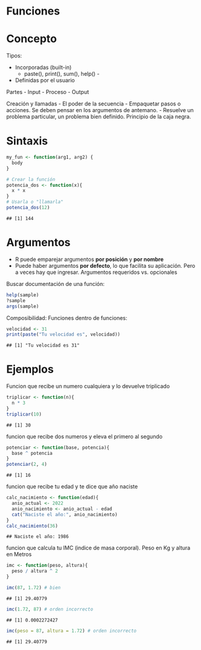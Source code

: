 Funciones
================

# Concepto

Tipos: 
- Incorporadas (built-in) 
  - paste(), print(), sum(), help() -
- Definidas por el usuario

Partes - Input - Proceso - Output

Creación y llamadas - El poder de la secuencia - Empaquetar pasos o
acciones. Se deben pensar en los argumentos de antemano. - Resuelve un
problema particular, un problema bien definido. Principio de la caja
negra.

# Sintaxis

``` r
my_fun <- function(arg1, arg2) {
  body
}
```

``` r
# Crear la función
potencia_dos <- function(x){
  x * x
}
# Usarla o "llamarla"
potencia_dos(12)
```

    ## [1] 144

# Argumentos

-   R puede emparejar argumentos **por posición** y **por nombre**
-   Puede haber argumentos **por defecto**, lo que facilita su
    aplicación. Pero a veces hay que ingresar. Argumentos requeridos
    vs. opcionales

Buscar documentación de una función:

``` r
help(sample)
?sample
args(sample)
```

Composibilidad: Funciones dentro de funciones:

``` r
velocidad <- 31
print(paste("Tu velocidad es", velocidad))
```

    ## [1] "Tu velocidad es 31"

# Ejemplos

Funcion que recibe un numero cualquiera y lo devuelve triplicado

``` r
triplicar <- function(n){
  n * 3
}
triplicar(10)
```

    ## [1] 30

funcion que recibe dos numeros y eleva el primero al segundo

``` r
potenciar <- function(base, potencia){
  base ^ potencia
}
potenciar(2, 4)
```

    ## [1] 16

funcion que recibe tu edad y te dice que año naciste

``` r
calc_nacimiento <- function(edad){
  anio_actual <- 2022
  anio_nacimiento <- anio_actual - edad
  cat("Naciste el año:", anio_nacimiento)
}
calc_nacimiento(36)
```

    ## Naciste el año: 1986

funcion que calcula tu IMC (indice de masa corporal). Peso en Kg y
altura en Metros

``` r
imc <- function(peso, altura){
  peso / altura ^ 2
}

imc(87, 1.72) # bien
```

    ## [1] 29.40779

``` r
imc(1.72, 87) # orden incorrecto
```

    ## [1] 0.0002272427

``` r
imc(peso = 87, altura = 1.72) # orden incorrecto
```

    ## [1] 29.40779
